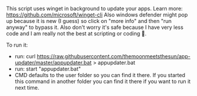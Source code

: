 This script uses winget in background to update your apps. Learn more: https://github.com/microsoft/winget-cli
Also windows defender might pop up because it is new (I guess) so click on "more info" and then "run anyway" to bypass it. Also don't worry it's safe because I have very less code and I am really not the best at scripting or coding 🤣.

To run it:

- run: curl https://raw.githubusercontent.com/themoonmeetsthesun/app-updater/master/appupdater.bat > appupdater.bat
- run: start "appupdater.bat"
- CMD defaults to the user folder so you can find it there. If you started this command in another folder you can find it there if you want to run it next time.
